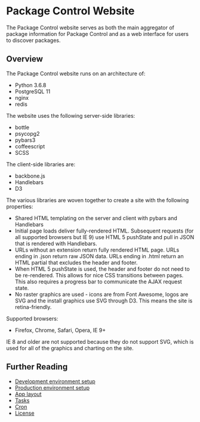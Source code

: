 # Package Control Website

The Package Control website serves as both the main aggregator of package
information for Package Control and as a web interface for users to discover
packages.

## Overview

The Package Control website runs on an architecture of:

 - Python 3.6.8
 - PostgreSQL 11
 - nginx
 - redis

The website uses the following server-side libraries:

 - bottle
 - psycopg2
 - pybars3
 - coffeescript
 - SCSS

The client-side libraries are:

 - backbone.js
 - Handlebars
 - D3

The various libraries are woven together to create a site with the following
properties:

 - Shared HTML templating on the server and client with pybars and Handlebars
 - Initial page loads deliver fully-rendered HTML. Subsequent requests (for
   all supported browsers but IE 9) use HTML 5 pushState and pull in JSON that
   is rendered with Handlebars.
 - URLs without an extension return fully rendered HTML page. URLs ending in
   .json return raw JSON data. URLs ending in .html return an HTML partial that
   excludes the header and footer.
 - When HTML 5 pushState is used, the header and footer do not need to be
   re-rendered. This allows for nice CSS transitions between pages. This also
   requires a progress bar to communicate the AJAX request state.
 - No raster graphics are used - icons are from Font Awesome, logos are SVG and
   the install graphics use SVG through D3. This means the site is
   retina-friendly.

Supported browsers:

 - Firefox, Chrome, Safari, Opera, IE 9+

IE 8 and older are not supported because they do not support SVG, which is used
for all of the graphics and charting on the site.

## Further Reading

 - [Development environment setup](development.md)
 - [Production environment setup](production.md)
 - [App layout](app/readme.md)
 - [Tasks](tasks.md)
 - [Cron](crontab)
 - [License](license.md)
